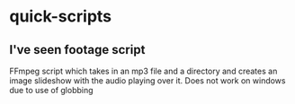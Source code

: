# quick-scripts

## I've seen footage script

FFmpeg script which takes in an mp3 file and a directory and creates an image slideshow with the audio playing over it. Does not work on windows due to use of globbing

